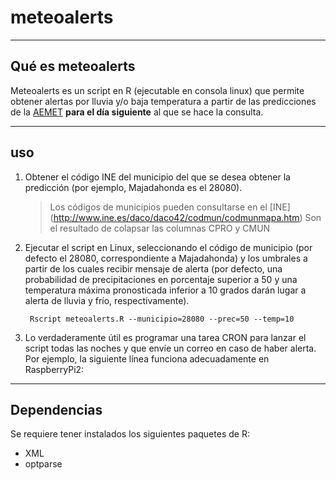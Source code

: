 # meteoalerts

----
## Qué es meteoalerts

Meteoalerts es un script en R (ejecutable en consola linux) que permite obtener alertas por lluvia y/o baja temperatura a partir de las predicciones de la [AEMET](http://www.aemet.es/es/portada) **para el día siguiente** al que se hace la consulta.

----
## uso
1. Obtener el código INE del municipio del que se desea obtener la predicción (por ejemplo, Majadahonda es el 28080).

    > Los códigos de municipios pueden consultarse en el [INE] (http://www.ine.es/daco/daco42/codmun/codmunmapa.htm) Son el resultado de colapsar las columnas CPRO y CMUN

2. Ejecutar el script en Linux, seleccionando el código de municipio (por defecto el 28080, correspondiente a Majadahonda) y los umbrales a partir de los cuales recibir mensaje de alerta (por defecto, una probabilidad de precipitaciones en porcentaje superior a 50 y una temperatura máxima pronosticada inferior a 10 grados darán lugar a alerta de lluvia y frío, respectivamente).

        Rscript meteoalerts.R --municipio=28080 --prec=50 --temp=10

3. Lo verdaderamente útil es programar una tarea CRON para lanzar el script todas las noches y que envíe un correo en caso de haber alerta. Por ejemplo, la siguiente línea funciona adecuadamente en RaspberryPi2:

----
## Dependencias
Se requiere tener instalados los siguientes paquetes de R:

- XML
- optparse
